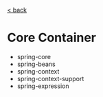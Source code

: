 [< back](../../../../../../../..)

# Core Container
- spring-core
- spring-beans
- spring-context
- spring-context-support
- spring-expression
